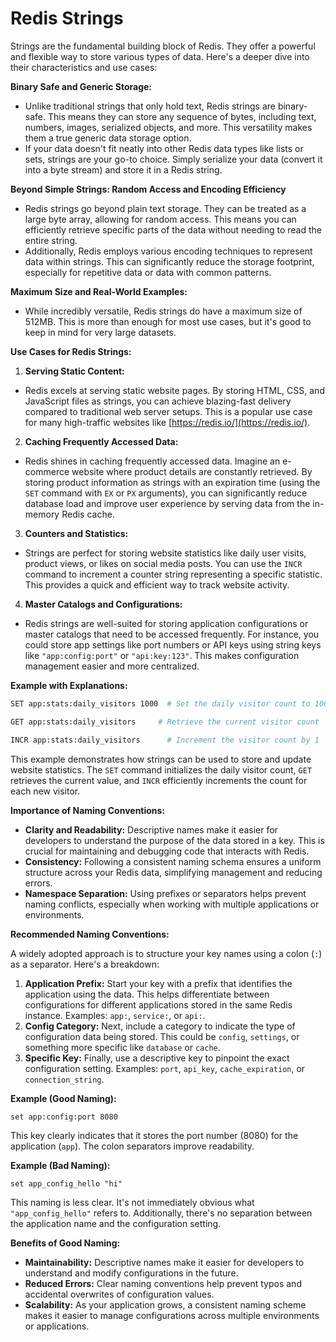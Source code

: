 # Redis Strings

Strings are the fundamental building block of Redis. They offer a powerful and flexible way to store various types of data. Here's a deeper dive into their characteristics and use cases:

**Binary Safe and Generic Storage:**

- Unlike traditional strings that only hold text, Redis strings are binary-safe. This means they can store any sequence of bytes, including text, numbers, images, serialized objects, and more. This versatility makes them a true generic data storage option.
- If your data doesn't fit neatly into other Redis data types like lists or sets, strings are your go-to choice. Simply serialize your data (convert it into a byte stream) and store it in a Redis string.

**Beyond Simple Strings: Random Access and Encoding Efficiency**

- Redis strings go beyond plain text storage. They can be treated as a large byte array, allowing for random access. This means you can efficiently retrieve specific parts of the data without needing to read the entire string.
- Additionally, Redis employs various encoding techniques to represent data within strings. This can significantly reduce the storage footprint, especially for repetitive data or data with common patterns.

**Maximum Size and Real-World Examples:**

- While incredibly versatile, Redis strings do have a maximum size of 512MB. This is more than enough for most use cases, but it's good to keep in mind for very large datasets.

**Use Cases for Redis Strings:**

1. **Serving Static Content:**

  - Redis excels at serving static website pages. By storing HTML, CSS, and JavaScript files as strings, you can achieve blazing-fast delivery compared to traditional web server setups. This is a popular use case for many high-traffic websites like [https://redis.io/](https://redis.io/).

2. **Caching Frequently Accessed Data:**

  - Redis shines in caching frequently accessed data. Imagine an e-commerce website where product details are constantly retrieved. By storing product information as strings with an expiration time (using the `SET` command with `EX` or `PX` arguments), you can significantly reduce database load and improve user experience by serving data from the in-memory Redis cache.

3. **Counters and Statistics:**

  - Strings are perfect for storing website statistics like daily user visits, product views, or likes on social media posts. You can use the `INCR` command to increment a counter string representing a specific statistic. This provides a quick and efficient way to track website activity.

4. **Master Catalogs and Configurations:**

  - Redis strings are well-suited for storing application configurations or master catalogs that need to be accessed frequently. For instance, you could store app settings like port numbers or API keys using string keys like `"app:config:port"` or `"api:key:123"`. This makes configuration management easier and more centralized.

**Example with Explanations:**

```bash
SET app:stats:daily_visitors 1000  # Set the daily visitor count to 1000

GET app:stats:daily_visitors     # Retrieve the current visitor count

INCR app:stats:daily_visitors      # Increment the visitor count by 1
```

This example demonstrates how strings can be used to store and update website statistics. The `SET` command initializes the daily visitor count, `GET` retrieves the current value, and `INCR` efficiently increments the count for each new visitor.

**Importance of Naming Conventions:**

- **Clarity and Readability:** Descriptive names make it easier for developers to understand the purpose of the data stored in a key. This is crucial for maintaining and debugging code that interacts with Redis.
- **Consistency:** Following a consistent naming schema ensures a uniform structure across your Redis data, simplifying management and reducing errors.
- **Namespace Separation:** Using prefixes or separators helps prevent naming conflicts, especially when working with multiple applications or environments.

**Recommended Naming Conventions:**

A widely adopted approach is to structure your key names using a colon (`:`) as a separator. Here's a breakdown:

1. **Application Prefix:** Start your key with a prefix that identifies the application using the data. This helps differentiate between configurations for different applications stored in the same Redis instance. Examples: `app:`, `service:`, or `api:`.
2. **Config Category:** Next, include a category to indicate the type of configuration data being stored. This could be `config`, `settings`, or something more specific like `database` or `cache`.
3. **Specific Key:** Finally, use a descriptive key to pinpoint the exact configuration setting. Examples: `port`, `api_key`, `cache_expiration`, or `connection_string`.

**Example (Good Naming):**

```
set app:config:port 8080
```

This key clearly indicates that it stores the port number (8080) for the application (`app`). The colon separators improve readability.

**Example (Bad Naming):**

```
set app_config_hello "hi"
```

This naming is less clear. It's not immediately obvious what `"app_config_hello"` refers to. Additionally, there's no separation between the application name and the configuration setting.

**Benefits of Good Naming:**

- **Maintainability:** Descriptive names make it easier for developers to understand and modify configurations in the future.
- **Reduced Errors:** Clear naming conventions help prevent typos and accidental overwrites of configuration values.
- **Scalability:** As your application grows, a consistent naming scheme makes it easier to manage configurations across multiple environments or applications.


